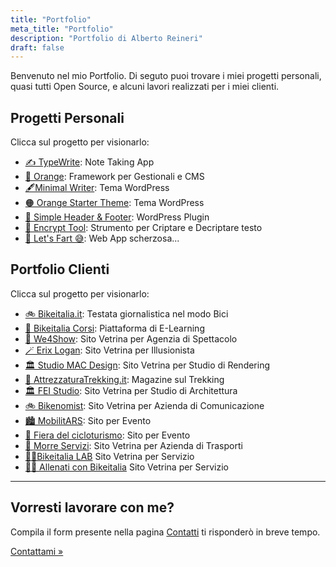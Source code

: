 ```yaml
---
title: "Portfolio"
meta_title: "Portfolio"
description: "Portfolio di Alberto Reineri"
draft: false
---
```




<p>Benvenuto nel mio Portfolio. Di seguto puoi trovare i miei progetti personali, quasi tutti Open Source, e
    alcuni lavori realizzati per i miei clienti.</p>
<div class="progetti">
    <h2 id="progetti-personali">Progetti Personali</h2>
    <p>Clicca sul progetto per visionarlo:</p>
    <ul>
        <li><a title="TypeWrite" target="_blank" href="https://typewrite.albertoreineri.it">✍️ TypeWrite</a>: Note Taking App</li>
        <li><a title="Orange" target="_blank" href="/orange">🍊 Orange</a>: Framework per Gestionali e CMS</li>
        <li><a title="Minimal Writer" target="_blank" href="https://github.com/albertoreineri/minimal-writers">🖋️Minimal Writer</a>: Tema WordPress</li>
        <li><a title="Orange Starter Theme" target="_blank" href="https://github.com/albertoreineri/orange-starter-theme">🟠 Orange Starter Theme</a>: Tema
            WordPress
        </li>
        <li><a title="Simple Header And Footer" target="_blank" href="https://wordpress.org/plugins/simple-header-and-footer/">🔌 Simple Header &amp; Footer</a>:
            WordPress Plugin</li>
        <li><a title="Encrypt Tool" target="_blank" href="/crypt">🔏 Encrypt Tool</a>: Strumento per Criptare e Decriptare testo</li>
        <li><a title="Let's Fart" target="_blank" href="/letsfart">💨 Let&#39;s Fart 😅</a>: Web App scherzosa...</li>
    </ul>
    <h2 id="portfolio-clienti">Portfolio Clienti</h2>
    <p>Clicca sul progetto per visionarlo:</p>
    <ul>
        <li>
            <a title="Bikeitalia" target="_blank" href="https://bikeitalia.it">🚲 Bikeitalia.it</a>: Testata giornalistica nel modo Bici
        </li>
        <li>
            <a title="Bikeitalia Corsi" target="_blank" href="https://corsi.bikeitalia.it">🚴 Bikeitalia Corsi</a>: Piattaforma di E-Learning
        </li>
        <li>
            <a title="We4Show" target="_blank" href="https://we4show.com">🎤 We4Show</a>: Sito Vetrina per Agenzia di Spettacolo
        </li>
        <li>
            <a title="Erix Logan " target="_blank" href="https://erixlogan.com">🪄 Erix Logan</a>: Sito Vetrina per Illusionista
        </li>
        <li>
            <a title="Studio MAC Design" target="_blank" href="https://studiomacdesign.it">🏛️ Studio MAC Design</a>: Sito Vetrina per Studio di Rendering
        </li>
        <li>
            <a title="Attrezzatura Trekking" target="_blank" href="https://attrezzaturatrekking.it">🗻 AttrezzaturaTrekking.it</a>: Magazine sul Trekking
        </li>
        <li>
            <a title="FEI Studio" target="_blank" href="https://feistudio.it">🏛️ FEI Studio</a>: Sito Vetrina per Studio di Architettura
        </li>
        <li>
            <a title="Bikenomist" target="_blank" href="https://bikenomist.com">🚲 Bikenomist</a>: Sito Vetrina per Azienda di Comunicazione
        </li>
        <li>
            <a title="MobilitARS" target="_blank" href="https://mobilitars.eu">🏙️ MobilitARS</a>: Sito per Evento
        </li>
        <li>
            <a title="Fiera del Cicloturismo" target="_blank" href="https://fieradelcicloturismo.it">🎪 Fiera del cicloturismo</a>: Sito per Evento
        </li>
        <li>
            <a title="Morre Servizi" target="_blank" href="https://morreservizi.com">🚛 Morre Servizi</a>: Sito Vetrina per Azienda di Trasporti
        </li>
        <li>
            <a title="Bikeitalia LAB" target="_blank" href="https://lab.bikeitalia.it">🚴‍♂️Bikeitalia LAB</a> Sito Vetrina per Servizio
        </li>
        <li>
            <a title="Allenati con Bikeitalia" target="_blank" href="https://allenati.bikeitalia.it">🚴‍♀️ Allenati con Bikeitalia</a> Sito Vetrina per Servizio
        </li>
    </ul>
</div>
<hr>
<h2>Vorresti lavorare con me?</h2>
<p>Compila il form presente nella pagina <a title="Contatti" href="/contatti">Contatti</a> ti risponderò in breve tempo.</p>
<p><a title="Contatti" href="/contatti">Contattami »</a></p>